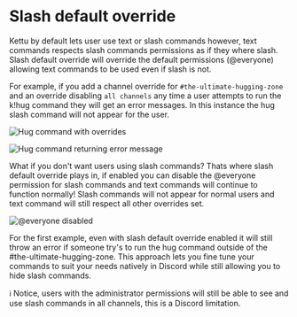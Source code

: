 # Slash default override

Kettu by default lets user use text or slash commands however, text commands respects slash commands permissions as if they where slash. Slash default override will override the default permissions (@everyone) allowing text commands to be used even if slash is not. 

For example, if you add a channel override for `#the-ultimate-hugging-zone` and an override disabling `all channels` any time a user attempts to run the k!hug command they will get an error messages. In this instance the hug slash command will not appear for the user. 

![Hug command with overrides](https://cdn.discordapp.com/attachments/1089370527518433282/1096852389908201533/Discord_im912pjFYg.png)

![Hug command returning error message](https://cdn.discordapp.com/attachments/1089370527518433282/1096852693982642206/Discord_EPuG666OSH.png)

What if you don't want users using slash commands? Thats where slash default override plays in, if enabled you can disable the @everyone permission for slash commands and text commands will continue to function normally! Slash commands will not appear for normal users and text command will still respect all other overrides set. 

![@everyone disabled](https://cdn.discordapp.com/attachments/1089370527518433282/1096855197961166979/Discord_2IpOQvpuXa.png)


For the first example, even with slash default override enabled it will still throw an error if someone try's to run the hug command outside of the #the-ultimate-hugging-zone. This approach lets you fine tune your commands to suit your needs natively in Discord while still allowing you to hide slash commands. 

ℹ️ Notice, users with the administrator permissions will still be able to see and use slash commands in all channels, this is a Discord limitation. 